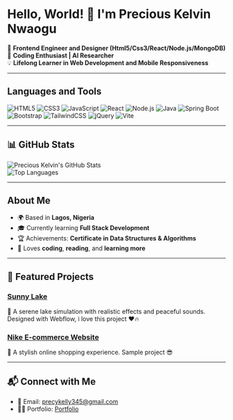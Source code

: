 # Hello, World! 👋 I'm Precious Kelvin Nwaogu

🎯 **Frontend Engineer and Designer (Html5/Css3/React/Node.js/MongoDB)**  
🌟 **Coding Enthusiast | AI Researcher**  
💡 **Lifelong Learner in Web Development and Mobile Responsiveness**  

---

## Languages and Tools  
![HTML5](https://img.shields.io/badge/-HTML5-orange?style=flat-square&logo=html5&logoColor=white) 
![CSS3](https://img.shields.io/badge/-CSS3-blue?style=flat-square&logo=css3&logoColor=white) 
![JavaScript](https://img.shields.io/badge/-JavaScript-yellow?style=flat-square&logo=javascript&logoColor=white) 
![React](https://img.shields.io/badge/-React-blue?style=flat-square&logo=react&logoColor=white) 
![Node.js](https://img.shields.io/badge/-Node.js-green?style=flat-square&logo=node.js&logoColor=white) 
![Java](https://img.shields.io/badge/-Java-red?style=flat-square&logo=java&logoColor=white)
![Spring Boot](https://img.shields.io/badge/-Spring%20Boot-green?style=flat-square&logo=spring-boot&logoColor=white)
![Bootstrap](https://img.shields.io/badge/-Bootstrap-purple?style=flat-square&logo=bootstrap&logoColor=white) 
![TailwindCSS](https://img.shields.io/badge/-TailwindCSS-teal?style=flat-square&logo=tailwindcss&logoColor=white) 
![jQuery](https://img.shields.io/badge/-jQuery-blue?style=flat-square&logo=jquery&logoColor=white) 
![Vite](https://img.shields.io/badge/-Vite-darkblue?style=flat-square&logo=vite&logoColor=white)


---

## 📊 GitHub Stats  
![Precious Kelvin's GitHub Stats](https://github-readme-stats.vercel.app/api?username=KelvinCode1234&show_icons=true&theme=radical)  
![Top Languages](https://github-readme-stats.vercel.app/api/top-langs/?username=KelvinCode1234&layout=compact&theme=radical)  

---

## About Me  
- 🌍 Based in **Lagos, Nigeria**  
- 🎓 Currently learning **Full Stack Development**  
- 🏆 Achievements: **Certificate in Data Structures & Algorithms**   
- 🍴 Loves **coding**, **reading**, and **learning more**  

---

## 🚀 Featured Projects  
### [Sunny Lake](https://sunnylake-site.webflow.io/)  
🔹 A serene lake simulation with realistic effects and peaceful sounds. Designed with Webflow, i love this project ❤️🔥     

### [Nike E-commerce Website](https://nike-e-commerce.vercel.app/)  
🔹 A stylish online shopping experience. Sample project 😎  

---

## 📬 Connect with Me  
- 📧 Email: precykelly345@gmail.com  
- 🧑‍💻 Portfolio: [Portfolio](https://preciouskelvin-site.vercel.app/)  
